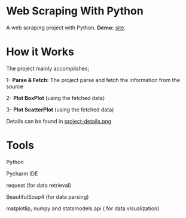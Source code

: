 # Web Scraping With Python
A web scraping project with Python.
**Demo:** [site](https://youtu.be/mSIS5HtdW70).  

# How it Works
The project mainly accomplishes;

1- **Parse & Fetch:** The project parse and fetch the information from the source

2- **Plot BoxPlot** (using the fetched data)

3- **Plot ScatterPlot** (using the fetched data)

Details can be found in [project-details.png](project-details.png) 


# Tools
Python

Pycharm IDE

request (for data retrieval)

BeautifulSoup4 (for data parsing)

matplotlip, numpy and statsmodels.api ( for data visualization)

